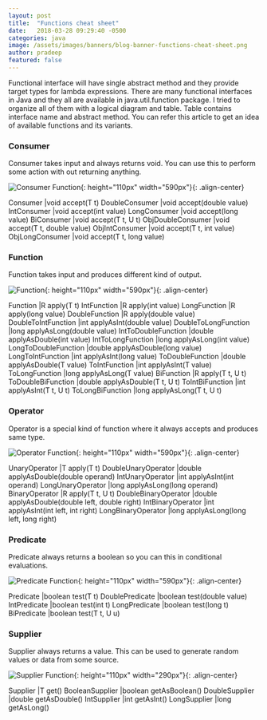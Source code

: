 ```yaml
---
layout: post
title:  "Functions cheat sheet"
date:   2018-03-28 09:29:40 -0500
categories: java
image: /assets/images/banners/blog-banner-functions-cheat-sheet.png
author: pradeep
featured: false
---
```


Functional interface will have single abstract method and they provide target types for lambda expressions. There are many functional interfaces in Java and they all are available in java.util.function package. I tried to organize all of them with a logical diagram and table. Table contains interface name and abstract method. You can refer this article to get an idea of available functions and its variants.

### Consumer
Consumer takes input and always returns void. You can use this to perform some action with out returning anything.

![Consumer Function]({{site.baseurl}}/assets/images/posts/consumer-function.png){: height="110px" width="590px"}{: .align-center}

Consumer	 |void accept(T t)
DoubleConsumer	 |void accept(double value)
IntConsumer	 |void accept(int value)
LongConsumer	 |void accept(long value)
BiConsumer	 |void accept(T t, U t)
ObjDoubleConsumer	 |void accept(T t, double value)
ObjIntConsumer	 |void accept(T t, int value)
ObjLongConsumer	 |void accept(T t, long value)

### Function
Function takes input and produces different kind of output.

![Function]({{site.baseurl}}/assets/images/posts/function.png){: height="110px" width="590px"}{: .align-center}

Function	 |R apply(T t)
IntFunction	 |R apply(int value)
LongFunction	 |R apply(long value)
DoubleFunction	 |R apply(double value)
DoubleToIntFunction	 |int applyAsInt(double value)
DoubleToLongFunction	 |long applyAsLong(double value)
IntToDoubleFunction	 |double applyAsDouble(int value)
IntToLongFunction	 |long applyAsLong(int value)
LongToDoubleFunction	 |double applyAsDouble(long value)
LongToIntFunction	 |int applyAsInt(long value)
ToDoubleFunction	 |double applyAsDouble(T value)
ToIntFunction	 |int applyAsInt(T value)
ToLongFunction	 |long applyAsLong(T value)
BiFunction	 |R apply(T t, U t)
ToDoubleBiFunction	 |double applyAsDouble(T t, U t)
ToIntBiFunction	 |int applyAsInt(T t, U t)
ToLongBiFunction	 |long applyAsLong(T t, U t)

### Operator
Operator is a special kind of function where it always accepts and produces same type.

![Operator Function]({{site.baseurl}}/assets/images/posts/operator-function.png){: height="110px" width="590px"}{: .align-center}

UnaryOperator	 |T apply(T t)
DoubleUnaryOperator	 |double applyAsDouble(double operand)
IntUnaryOperator	 |int applyAsInt(int operand)
LongUnaryOperator	 |long applyAsLong(long operand)
BinaryOperator	 |R apply(T t, U t)
DoubleBinaryOperator	 |double applyAsDouble(double left, double right)
IntBinaryOperator	 |int applyAsInt(int left, int right)
LongBinaryOperator	 |long applyAsLong(long left, long right)

### Predicate
Predicate always returns a boolean so you can this in conditional evaluations.

![Predicate Function]({{site.baseurl}}/assets/images/posts/predicate-function.png){: height="110px" width="590px"}{: .align-center}

Predicate	 |boolean test(T t)
DoublePredicate	 |boolean test(double value)
IntPredicate	 |boolean test(int t)
LongPredicate	 |boolean test(long t)
BiPredicate	 |boolean test(T t, U u)

### Supplier
Supplier always returns a value. This can be used to generate random values or data from some source.

![Supplier Function]({{site.baseurl}}/assets/images/posts/supplier-function.png){: height="110px" width="290px"}{: .align-center}

Supplier	 |T get()
BooleanSupplier	 |boolean getAsBoolean()
DoubleSupplier	 |double getAsDouble()
IntSupplier	 |int getAsInt()
LongSupplier	 |long getAsLong()
